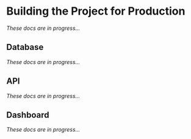 # Building the Project for Production

<i>These docs are in progress...</i>

## Database

<i>These docs are in progress...</i>

## API

<i>These docs are in progress...</i>

## Dashboard

<i>These docs are in progress...</i>
